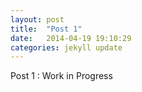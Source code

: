 ```yaml
---
layout: post
title:  "Post 1"
date:   2014-04-19 19:10:29
categories: jekyll update
---
```


Post 1 : Work in Progress
